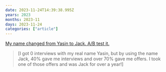 ```yaml
---
date: 2023-11-24T14:39:38.995Z
years: 2023
months: 2023-11
days: 2023-11-24
categories: ["article"]
---
```

[My name changed from Yasin to Jack. A/B test it.](https://www.linkedin.com/posts/yasin-mammeri_job-interview-name-activity-7119942832072577024-n2i9)

> [I got 0 interviews with my real name Yasin, but by using the name Jack, 40% gave me interviews and over 70% gave me offers. I took one of those offers and was Jack for over a year!]
